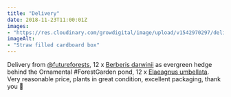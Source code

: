 ```yaml
---
title: "Delivery"
date: 2018-11-23T11:00:01Z
images: 
- "https://res.cloudinary.com/growdigital/image/upload/v1542970297/delivery-berberis-elaeagnus-F6DB1274.jpg"
imageAlt: 
- "Straw filled cardboard box"
---
```


Delivery from [@futureforests](https://twitter.com/futureforests), 12 x [Berberis darwinii](https://pfaf.org/user/plant.aspx?latinname=Berberis+darwinii) as evergreen hedge behind the Ornamental #ForestGarden pond, 12 x [Elaeagnus umbellata](https://pfaf.org/user/plant.aspx?latinname=Elaeagnus+umbellata). Very reasonable price, plants in great condition, excellent packaging, thank you 🙂
